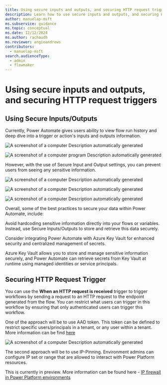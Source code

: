 ```yaml
---
title: Using secure inputs and outputs, and securing HTTP request triggers
description: Learn how to use secure inputs and outputs, and securing HTTP request triggers
author: manuelap-msft
ms.subservice: guidance
ms.topic: conceptual
ms.date: 12/12/2024
ms.author: rachaudh
ms.reviewer: angieandrews
contributors: 
  - manuelap-msft
search.audienceType: 
  - admin
  - flowmaker
---
```


# Using secure inputs and outputs, and securing HTTP request triggers

## Using Secure Inputs/Outputs

Currently, Power Automate gives users ability to view flow run history and deep dive into a trigger or action's inputs and outputs information. 

![A screenshot of a computer  Description automatically generated](media/image69.png)

![A screenshot of a computer program  Description automatically generated](media/image70.png)

However, with the use of Secure Input and Output settings, you can prevent users from seeing any sensitive information. 

![A screenshot of a computer  Description automatically generated](media/image71.png)

![A screenshot of a computer  Description automatically generated](media/image72.png)

![A screenshot of a computer  Description automatically generated](media/image73.png)

Overall, some of the best practices to secure your data within Power Automate, include: 

Avoid hardcoding sensitive information directly into your flows or variables. Instead, use Secure Inputs/Outputs to store and retrieve this data securely.

Consider integrating Power Automate with Azure Key Vault for enhanced security and centralized management of secrets.

Azure Key Vault allows you to store and manage sensitive information securely, and Power Automate can retrieve secrets from Key Vault at runtime using managed identities or service principals.

## Securing HTTP Request Trigger 

You can use the **When an HTTP request is received** trigger to trigger workflows by sending a request to an HTTP request to the endpoint generated from the flow. You can restrict what users can trigger in this workflow by ensuring that only authenticated users can trigger this workflow.

One of the approach will be to use AAD token. This token can be defined to restrict specific users/principals in a tenant, or any user within a tenant. More information can be find [here](/power-automate/oauth-authentication) 

![A screenshot of a computer  Description automatically generated](media/image74.png)

The second approach will be to use IP-Pinning. Environment admins can configure IP set or range that are allowed to interact with Power Platform resources. 

This is currently in preview. More information can be found here - [IP firewall in Power Platform environments](/power-platform/admin/ip-firewall)